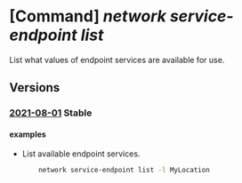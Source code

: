 # [Command] _network service-endpoint list_

List what values of endpoint services are available for use.

## Versions

### [2021-08-01](/Resources/mgmt-plane/L3N1YnNjcmlwdGlvbnMve30vcHJvdmlkZXJzL21pY3Jvc29mdC5uZXR3b3JrL2xvY2F0aW9ucy97fS92aXJ0dWFsbmV0d29ya2F2YWlsYWJsZWVuZHBvaW50c2VydmljZXM=/2021-08-01.xml) **Stable**

<!-- mgmt-plane /subscriptions/{}/providers/microsoft.network/locations/{}/virtualnetworkavailableendpointservices 2021-08-01 -->

#### examples

- List available endpoint services.
    ```bash
        network service-endpoint list -l MyLocation
    ```
